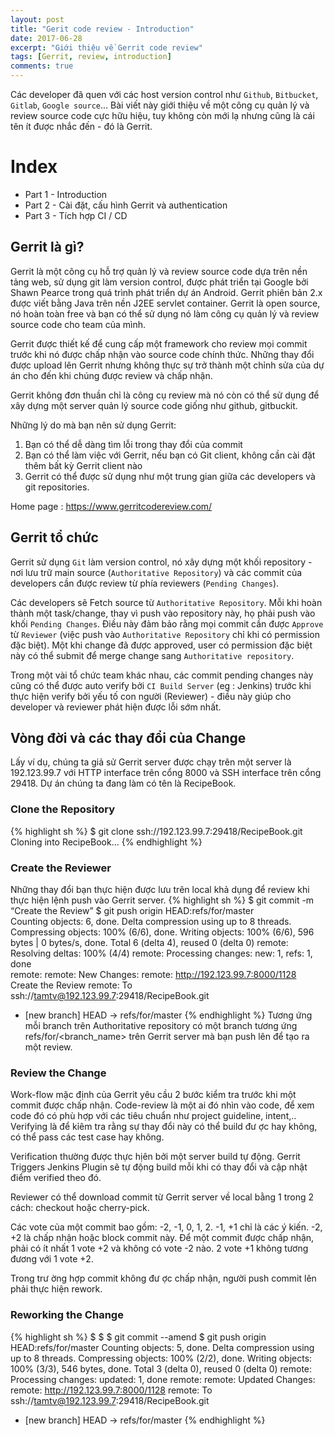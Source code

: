 ```yaml
---
layout: post
title: "Gerit code review - Introduction"
date: 2017-06-28
excerpt: "Giới thiệu về Gerrit code review"
tags: [Gerrit, review, introduction]
comments: true
---
```


Các developer đã quen với các host version control như `Github`, `Bitbucket`, `Gitlab`, `Google source`...
Bài viết này giới thiệu về một công cụ quản lý và review source code cực hữu hiệu, tuy không còn mới lạ nhưng cũng là cái tên ít được nhắc đến - đó là Gerrit.

# Index
* Part 1 - Introduction
* Part 2 - Cài đặt, cấu hình Gerrit và authentication
* Part 3 - Tích hợp CI / CD

## Gerrit là gì?

Gerrit là một công cụ hỗ trợ quản lý và review source code dựa trên nền tảng web, sử dụng git làm version control, được phát triển tại Google bởi Shawn Pearce trong quá trình phát triển dự án Android. Gerrit phiên bản 2.x được viết bằng Java trên nền J2EE servlet container. Gerrit là open source, nó hoàn toàn free và bạn có thể sử dụng nó làm công cụ quản lý và review source code cho team của mình.

Gerrit được thiết kế để cung cấp một framework cho review mọi commit trước khi nó được chấp nhận vào source code chính thức. Những thay đổi  được upload lên Gerrit nhưng không thực sự trở thành một chỉnh sửa của dự án cho đến khi chúng được review và chấp nhận.

Gerrit không đơn thuần chỉ là công cụ review mà nó còn có thể sử dụng để xây dựng một server quản lý source code giống như github, gitbuckit.

Những lý do mà bạn nên sử dụng Gerrit:
1. Bạn có thể dễ dàng tìm lỗi trong thay đổi của commit
2. Bạn có thể làm việc với Gerrit, nếu bạn có Git client, không cần cài đặt thêm bất kỳ Gerrit client nào
3. Gerrit có thể được sử dụng như một trung gian giữa các developers và git repositories.

Home page : https://www.gerritcodereview.com/

## Gerrit tổ chức

Gerrit sử dụng `Git` làm version control, nó xây dựng một khối repository - nơi lưu trữ main source (`Authoritative Repository`) và các commit của developers cần được review từ phía reviewers (`Pending Changes`).

Các developers sẽ Fetch source từ `Authoritative Repository`. Mỗi khi hoàn thành một task/change, thay vì push vào repository này, họ phải push vào khối `Pending Changes`. Điều này đảm bảo rằng mọi commit cần được `Approve` từ `Reviewer` (việc push vào `Authoritative Repository` chỉ khi có permission đặc biệt). Một khi change đã được approved, user có permission đặc biệt này có thể submit để merge change sang `Authoritative repository`.

Trong một vài tổ chức team khác nhau, các commit pending changes này cũng có thể được auto verify bởi `CI Build Server` (eg : Jenkins) trước khi thực hiện verify bởi yếu tố con người (Reviewer) - điều này giúp cho developer và reviewer phát hiện được lỗi sớm nhất.

## Vòng đời và các thay đổi của Change

Lấy ví dụ, chúng ta giả sử Gerrit server được chạy trên một server là 192.123.99.7 với HTTP interface trên cổng 8000 và SSH interface trên cổng 29418. Dự án chúng ta đang làm có tên là RecipeBook.

### Clone the Repository
{% highlight sh %}
$ git clone ssh://192.123.99.7:29418/RecipeBook.git
Cloning into RecipeBook…
{% endhighlight %}

### Create the Reviewer
Những thay đổi bạn thực hiện được lưu trên local khả dụng để review khi thực hiện lệnh push vào Gerrit server.
{% highlight sh %}
$ git commit -m “Create the Review”
$ git push origin HEAD:refs/for/master                                                  
Counting objects: 6, done.
Delta compression using up to 8 threads.
Compressing objects: 100% (6/6), done.
Writing objects: 100% (6/6), 596 bytes | 0 bytes/s, done.
Total 6 (delta 4), reused 0 (delta 0)
remote: Resolving deltas: 100% (4/4)
remote: Processing changes: new: 1, refs: 1, done    
remote: 
remote: New Changes:
remote:   http://192.123.99.7:8000/1128 Create the Review
remote: 
To ssh://tamtv@192.123.99.7:29418/RecipeBook.git
* [new branch]      HEAD -> refs/for/master
{% endhighlight %}
Tương ứng mỗi branch trên Authoritative repository có một branch tương ứng refs/for/<branch_name> trên Gerrit server mà bạn push lên để tạo ra một review.

### Review the Change
Work-flow mặc định của Gerrit yêu cầu 2 bước kiểm tra trước khi một commit được chấp nhận. Code-review là một ai đó nhìn vào code, để xem code đó có phù hợp với các tiêu chuẩn như project guideline, intent,.. Verifying là để kỉêm tra rằng sự thay đổi này có thể build đư ợc hay không, có thể pass các test case hay không.

Verification thường được thực hịên bởi một server build tự động. Gerrit Triggers Jenkins Plugin sẽ tự động build mỗi khi có thay đổi và cập nhật điểm verified theo đó.

Reviewer có thể download commit từ Gerrit server về local bằng 1 trong 2 cách: checkout hoặc cherry-pick.

Các vote của một commit bao gồm: -2, -1, 0, 1, 2.
-1, +1 chỉ là các ý kiến. -2, +2 là chấp nhận hoặc block commit này.
Để một commit được chấp nhận, phải có ít nhất 1 vote +2 và không có vote -2 nào.
2 vote +1 không tương đương với 1 vote +2.

Trong trư ờng hợp commit không đư ợc chấp nhận, người push commit lên phải thực hiện rework.

### Reworking the Change
{% highlight sh %}
$ <checkout first commit>
$ <rework>
$ git commit --amend
$ git push origin HEAD:refs/for/master
Counting objects: 5, done.
Delta compression using up to 8 threads.
Compressing objects: 100% (2/2), done.
Writing objects: 100% (3/3), 546 bytes, done.
Total 3 (delta 0), reused 0 (delta 0)
remote: Processing changes: updated: 1, done
remote:
remote: Updated Changes:
remote:   http://192.123.99.7:8000/1128
remote:
To ssh://tamtv@192.123.99.7:29418/RecipeBook.git
 * [new branch]      HEAD -> refs/for/master
 {% endhighlight %}